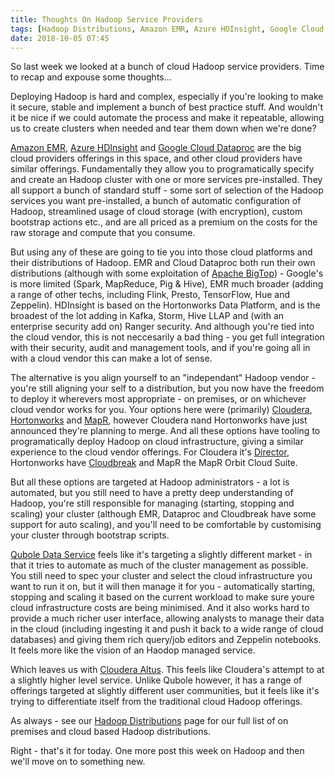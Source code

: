 ```yaml
---
title: Thoughts On Hadoop Service Providers
tags: [Hadoop Distributions, Amazon EMR, Azure HDInsight, Google Cloud Dataproc, Qubole Data Service, Cloudera Altus, Cloudera Director, Cloudbreak]
date: 2018-10-05 07:45
---
```

So last week we looked at a bunch of cloud Hadoop service providers.  Time to recap and expouse some thoughts...
<!--more-->

Deploying Hadoop is hard and complex, especially if you're looking to make it secure, stable and implement a bunch of best practice stuff.  And wouldn't it be nice if we could automate the process and make it repeatable, allowing us to create clusters when needed and tear them down when we're done?

[Amazon EMR](/technologies/amazon-emr/), [Azure HDInsight](/technologies/azure-hdinsight/) and [Google Cloud Dataproc](/technologies/google-cloud-dataproc/) are the big cloud providers offerings in this space, and other cloud providers have similar offerings.  Fundamentally they allow you to programatically specify and create an Hadoop cluster with one or more services pre-installed.  They all support a bunch of standard stuff - some sort of selection of the Hadoop services you want pre-installed, a bunch of automatic configuration of Hadoop, streamlined usage of cloud storage (with encryption), custom bootstrap actions etc., and are all priced as a premium on the costs for the raw storage and compute that you consume.

But using any of these are going to tie you into those cloud platforms and their distributions of Hadoop.  EMR and Cloud Dataproc both run their own distributions (although with some exploitation of [Apache BigTop](/technologies/apache-bigtop/)) - Google's is more limited (Spark, MapReduce, Pig & Hive), EMR much broader (adding a range of other techs, including Flink, Presto, TensorFlow, Hue and Zeppelin).  HDInsight is based on the Hortonworks Data Platform, and is the broadest of the lot adding in Kafka, Storm, Hive LLAP and (with an enterprise security add on) Ranger security.  And although you're tied into the cloud vendor, this is not neccesarily a bad thing - you get full integration with their security, audit and management tools, and if you're going all in with a cloud vendor this can make a lot of sense.

The alternative is you align yourself to an "independant" Hadoop vendor - you're still aligning your self to a distribution, but you now have the freedom to deploy it wherevers most appropriate - on premises, or on whichever cloud vendor works for you.  Your options here were (primarily) [Cloudera](/tech-vendors/cloudera/), [Hortonworks](/tech-vendors/hortonworks/) and [MapR](/tech-vendors/mapr), however Cloudera nand Hortonworks have just announced they're planning to merge.  And all these options have tooling to programatically deploy Hadoop on cloud infrastructure, giving a similar experience to the cloud vendor offerings.  For Cloudera it's [Director](/technologies/cloudera-altus/director/), Hortonworks have [Cloudbreak](/technologies/cloudbreak/) and MapR the MapR Orbit Cloud Suite.

But all these options are targeted at Hadoop administrators - a lot is automated, but you still need to have a pretty deep understanding of Hadoop, you're still responsible for managing (starting, stopping and scaling) your cluster (although EMR, Dataproc and Cloudbreak have some support for auto scaling), and you'll need to be comfortable by customising your cluster through bootstrap scripts.

[Qubole Data Service](/technologies/qubole-data-service/) feels like it's targeting a slightly different market - in that it tries to automate as much of the cluster management as possible.  You still need to spec your cluster and select the cloud infrastructure you want to run it on, but it will then manage it for you - automatically starting, stopping and scaling it based on the current workload to make sure youre cloud infrastructure costs are being minimised.  And it also works hard to provide a much richer user interface, allowing analysts to manage their data in the cloud (including ingesting it and push it back to a wide range of cloud databases) and giving them rich query/job editors and Zeppelin notebooks.  It feels more like the vision of an Haodop managed service.

Which leaves us with [Cloudera Altus](/technologies/cloudera-altus/).  This feels like Cloudera's attempt to at a slightly higher level service.  Unlike Qubole however, it has a range of offerings targeted at slightly different user communities, but it feels like it's trying to differentiate itself from the traditional cloud Hadoop offerings.

As always - see our [Hadoop Distributions](/tech-categories/hadoop-distributions/) page for our full list of on premises and cloud based Hadoop distributions.

Right - that's it for today.  One more post this week on Hadoop and then we'll move on to something new.